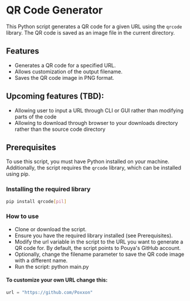 # QR Code Generator

This Python script generates a QR code for a given URL using the `qrcode` library. The QR code is saved as an image file in the current directory.

## Features
- Generates a QR code for a specified URL.
- Allows customization of the output filename.
- Saves the QR code image in PNG format.

## Upcoming features (TBD):
- Allowing user to input a URL through CLI or GUI rather than modifying parts of the code
- Allowing to download through browser to your downloads directory rather than the source code directory

## Prerequisites

To use this script, you must have Python installed on your machine. Additionally, the script requires the `qrcode` library, which can be installed using pip.

### Installing the required library

```bash
pip install qrcode[pil]
```

### How to use
- Clone or download the script.
- Ensure you have the required library installed (see Prerequisites).
- Modify the url variable in the script to the URL you want to generate a QR code for. By default, the script points to Pouya's GitHub account.
- Optionally, change the filename parameter to save the QR code image with a different name.
- Run the script:
  python main.py

#### To customize your own URL change this:
```python
url = "https://github.com/Poxxon"
